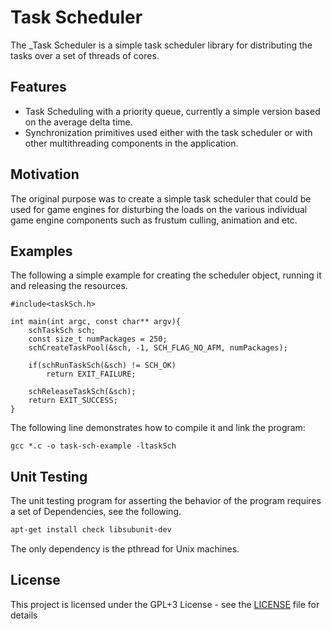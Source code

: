 # Task Scheduler
The _Task Scheduler is a simple task scheduler library for distributing the tasks over a set of threads of cores.

## Features ##
* Task Scheduling with a priority queue, currently a simple version based on the average delta time.
* Synchronization primitives used either with the task scheduler or with other multithreading components in the application.

## Motivation
The original purpose was to create a simple task scheduler that could be used for game engines for disturbing the loads on the various individual game engine components such as frustum culling, animation and etc.

## Examples
The following a simple example for creating the scheduler object, running it and releasing the resources.

```
#include<taskSch.h>

int main(int argc, const char** argv){
    schTaskSch sch;
    const size_t numPackages = 250;
    schCreateTaskPool(&sch, -1, SCH_FLAG_NO_AFM, numPackages);
	
    if(schRunTaskSch(&sch) != SCH_OK)
        return EXIT_FAILURE;
        
    schReleaseTaskSch(&sch);
    return EXIT_SUCCESS;
}

```

The following line demonstrates how to compile it and link the program:
```
gcc *.c -o task-sch-example -ltaskSch
```

## Unit Testing
The unit testing program for asserting the behavior of the program requires a set of Dependencies, see the following.
```bash
apt-get install check libsubunit-dev
```
The only dependency is the pthread for Unix machines.

## License
This project is licensed under the GPL+3 License - see the [LICENSE](LICENSE) file for details
